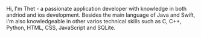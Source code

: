 Hi, I'm Thet - a passionate application developer with knowledge in both andriod and ios development.
Besides the main language of Java and Swift, i'm also knowledgeable in other varios technical skills such as C, C++, Python, HTML, CSS, JavaScript and SQLite.
